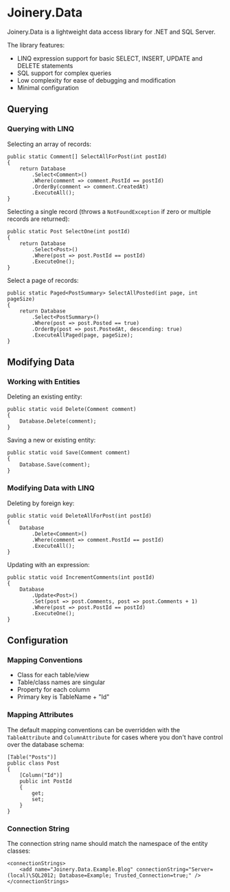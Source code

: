 # Joinery.Data

Joinery.Data is a lightweight data access library for .NET and SQL Server.

The library features:

- LINQ expression support for basic SELECT, INSERT, UPDATE and DELETE statements
- SQL support for complex queries
- Low complexity for ease of debugging and modification
- Minimal configuration

## Querying

### Querying with LINQ

Selecting an array of records:

    public static Comment[] SelectAllForPost(int postId)
    {
        return Database
            .Select<Comment>()
            .Where(comment => comment.PostId == postId)
            .OrderBy(comment => comment.CreatedAt)
            .ExecuteAll();
    }

Selecting a single record (throws a `NotFoundException` if zero or multiple records are returned):

    public static Post SelectOne(int postId)
    {
        return Database
            .Select<Post>()
            .Where(post => post.PostId == postId)
            .ExecuteOne();
    }

Select a page of records:

    public static Paged<PostSummary> SelectAllPosted(int page, int pageSize)
    {
        return Database
            .Select<PostSummary>()
            .Where(post => post.Posted == true)
            .OrderBy(post => post.PostedAt, descending: true)
            .ExecuteAllPaged(page, pageSize);
    }

## Modifying Data

### Working with Entities

Deleting an existing entity:

    public static void Delete(Comment comment)
    {
        Database.Delete(comment);
    }

Saving a new or existing entity:

    public static void Save(Comment comment)
    {
        Database.Save(comment);
    }

### Modifying Data with LINQ

Deleting by foreign key:

    public static void DeleteAllForPost(int postId)
    {
        Database
            .Delete<Comment>()
            .Where(comment => comment.PostId == postId)
            .ExecuteAll();
    }

Updating with an expression:

    public static void IncrementComments(int postId)
    {
        Database
            .Update<Post>()
            .Set(post => post.Comments, post => post.Comments + 1)
            .Where(post => post.PostId == postId)
            .ExecuteOne();
    }

## Configuration

### Mapping Conventions

- Class for each table/view
- Table/class names are singular
- Property for each column
- Primary key is TableName + "Id"

### Mapping Attributes

The default mapping conventions can be overridden with the `TableAttribute` and `ColumnAttribute` for cases where you don't have control over the database schema:

    [Table("Posts")]
    public class Post
    {
        [Column("Id")]
        public int PostId
        {
            get;
            set;
        }
    }

### Connection String

The connection string name should match the namespace of the entity classes:

    <connectionStrings>
        <add name="Joinery.Data.Example.Blog" connectionString="Server=(local)\SQL2012; Database=Example; Trusted_Connection=true;" />
    </connectionStrings>


